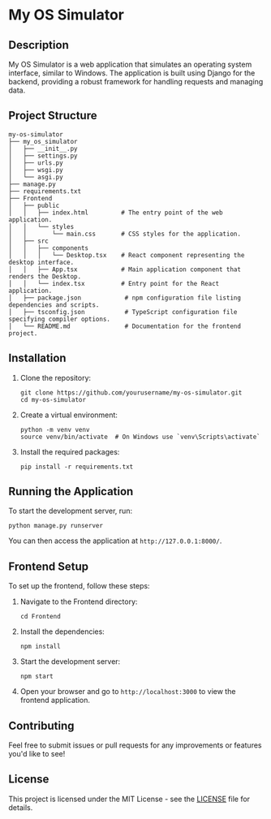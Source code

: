 # My OS Simulator

## Description
My OS Simulator is a web application that simulates an operating system interface, similar to Windows. The application is built using Django for the backend, providing a robust framework for handling requests and managing data.

## Project Structure
```
my-os-simulator
├── my_os_simulator
│   ├── __init__.py
│   ├── settings.py
│   ├── urls.py
│   ├── wsgi.py
│   └── asgi.py
├── manage.py
├── requirements.txt
├── Frontend
│   ├── public
│   │   ├── index.html         # The entry point of the web application.
│   │   └── styles
│   │       └── main.css       # CSS styles for the application.
│   ├── src
│   │   ├── components
│   │   │   └── Desktop.tsx    # React component representing the desktop interface.
│   │   ├── App.tsx            # Main application component that renders the Desktop.
│   │   └── index.tsx          # Entry point for the React application.
│   ├── package.json            # npm configuration file listing dependencies and scripts.
│   ├── tsconfig.json           # TypeScript configuration file specifying compiler options.
│   └── README.md               # Documentation for the frontend project.
```

## Installation

1. Clone the repository:
    ```
    git clone https://github.com/yourusername/my-os-simulator.git
    cd my-os-simulator
    ```

2. Create a virtual environment:
    ```
    python -m venv venv
    source venv/bin/activate  # On Windows use `venv\Scripts\activate`
    ```

3. Install the required packages:
    ```
    pip install -r requirements.txt
    ```

## Running the Application

To start the development server, run:
```
python manage.py runserver
```

You can then access the application at `http://127.0.0.1:8000/`.

## Frontend Setup

To set up the frontend, follow these steps:

1. Navigate to the Frontend directory:
    ```
    cd Frontend
    ```

2. Install the dependencies:
    ```
    npm install
    ```

3. Start the development server:
    ```
    npm start
    ```

4. Open your browser and go to `http://localhost:3000` to view the frontend application.

## Contributing

Feel free to submit issues or pull requests for any improvements or features you'd like to see!

## License

This project is licensed under the MIT License - see the [LICENSE](LICENSE) file for details.